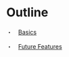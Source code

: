 # Outline #

・　[Basics](http://code.google.com/p/fih/wiki/Basics)

・　[Future Features](http://code.google.com/p/fih/wiki/FutureFeatures)
